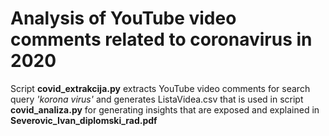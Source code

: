 # Analysis of YouTube video comments related to coronavirus in 2020

Script **covid_extrakcija.py** extracts YouTube video comments for search query *'korona virus'* and generates ListaVidea.csv that is used in script **covid_analiza.py** for generating insights that are exposed and explained in **Severovic_Ivan_diplomski_rad.pdf**

